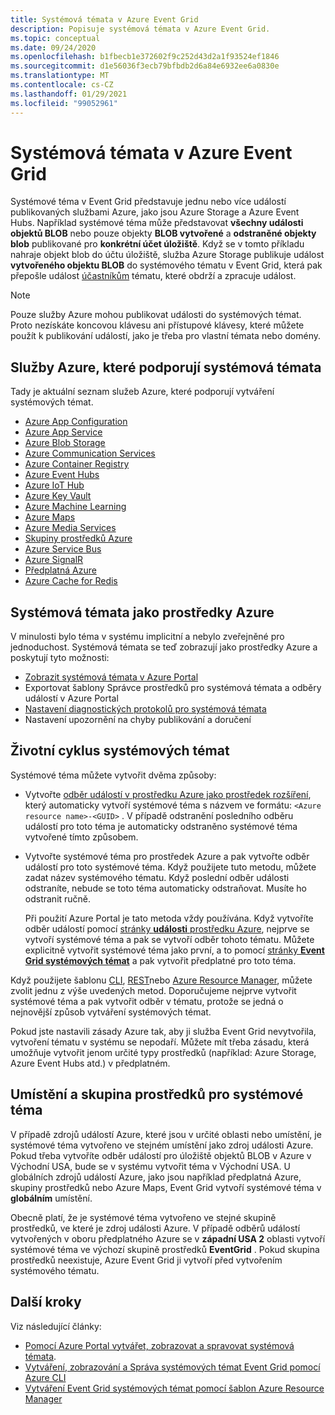 ```yaml
---
title: Systémová témata v Azure Event Grid
description: Popisuje systémová témata v Azure Event Grid.
ms.topic: conceptual
ms.date: 09/24/2020
ms.openlocfilehash: b1fbecb1e372602f9c252d43d2a1f93524ef1846
ms.sourcegitcommit: d1e56036f3ecb79bfbdb2d6a84e6932ee6a0830e
ms.translationtype: MT
ms.contentlocale: cs-CZ
ms.lasthandoff: 01/29/2021
ms.locfileid: "99052961"
---
```

# <a name="system-topics-in-azure-event-grid"></a>Systémová témata v Azure Event Grid
Systémové téma v Event Grid představuje jednu nebo více událostí publikovaných službami Azure, jako jsou Azure Storage a Azure Event Hubs. Například systémové téma může představovat **všechny události objektů BLOB** nebo pouze objekty **BLOB vytvořené** a **odstraněné objekty blob** publikované pro **konkrétní účet úložiště**. Když se v tomto příkladu nahraje objekt blob do účtu úložiště, služba Azure Storage publikuje událost **vytvořeného objektu BLOB** do systémového tématu v Event Grid, která pak přepošle událost [účastníkům](event-handlers.md) tématu, které obdrží a zpracuje událost. 

> [!NOTE] 
> Pouze služby Azure mohou publikovat události do systémových témat. Proto nezískáte koncovou klávesu ani přístupové klávesy, které můžete použít k publikování událostí, jako je třeba pro vlastní témata nebo domény.

## <a name="azure-services-that-support-system-topics"></a>Služby Azure, které podporují systémová témata
Tady je aktuální seznam služeb Azure, které podporují vytváření systémových témat.

- [Azure App Configuration](event-schema-app-configuration.md)
- [Azure App Service](event-schema-app-service.md)
- [Azure Blob Storage](event-schema-blob-storage.md)
- [Azure Communication Services](event-schema-communication-services.md) 
- [Azure Container Registry](event-schema-container-registry.md)
- [Azure Event Hubs](event-schema-event-hubs.md)
- [Azure IoT Hub](event-schema-iot-hub.md)
- [Azure Key Vault](event-schema-key-vault.md)
- [Azure Machine Learning](event-schema-machine-learning.md)
- [Azure Maps](event-schema-azure-maps.md)
- [Azure Media Services](event-schema-media-services.md)
- [Skupiny prostředků Azure](event-schema-resource-groups.md)
- [Azure Service Bus](event-schema-service-bus.md)
- [Azure SignalR](event-schema-azure-signalr.md)
- [Předplatná Azure](event-schema-subscriptions.md)
- [Azure Cache for Redis](event-schema-azure-cache.md)

## <a name="system-topics-as-azure-resources"></a>Systémová témata jako prostředky Azure
V minulosti bylo téma v systému implicitní a nebylo zveřejněné pro jednoduchost. Systémová témata se teď zobrazují jako prostředky Azure a poskytují tyto možnosti:

- [Zobrazit systémová témata v Azure Portal](create-view-manage-system-topics.md#view-all-system-topics)
- Exportovat šablony Správce prostředků pro systémová témata a odběry událostí v Azure Portal
- [Nastavení diagnostických protokolů pro systémová témata](enable-diagnostic-logs-topic.md#enable-diagnostic-logs-for-a-system-topic)
- Nastavení upozornění na chyby publikování a doručení 

## <a name="lifecycle-of-system-topics"></a>Životní cyklus systémových témat
Systémové téma můžete vytvořit dvěma způsoby: 

- Vytvořte [odběr událostí v prostředku Azure jako prostředek rozšíření](/rest/api/eventgrid/version2020-06-01/eventsubscriptions/createorupdate), který automaticky vytvoří systémové téma s názvem ve formátu: `<Azure resource name>-<GUID>` . V případě odstranění posledního odběru událostí pro toto téma je automaticky odstraněno systémové téma vytvořené tímto způsobem. 
- Vytvořte systémové téma pro prostředek Azure a pak vytvořte odběr událostí pro toto systémové téma. Když použijete tuto metodu, můžete zadat název systémového tématu. Když poslední odběr události odstraníte, nebude se toto téma automaticky odstraňovat. Musíte ho odstranit ručně. 

    Při použití Azure Portal je tato metoda vždy používána. Když vytvoříte odběr událostí pomocí [stránky **události** prostředku Azure](blob-event-quickstart-portal.md#subscribe-to-the-blob-storage), nejprve se vytvoří systémové téma a pak se vytvoří odběr tohoto tématu. Můžete explicitně vytvořit systémové téma jako první, a to pomocí [stránky **Event Grid systémových témat**](create-view-manage-system-topics.md#create-a-system-topic) a pak vytvořit předplatné pro toto téma. 

Když použijete šablonu [CLI](create-view-manage-system-topics-cli.md), [REST](/rest/api/eventgrid/version2020-06-01/eventsubscriptions/createorupdate)nebo [Azure Resource Manager](create-view-manage-system-topics-arm.md), můžete zvolit jednu z výše uvedených metod. Doporučujeme nejprve vytvořit systémové téma a pak vytvořit odběr v tématu, protože se jedná o nejnovější způsob vytváření systémových témat.

Pokud jste nastavili zásady Azure tak, aby ji služba Event Grid nevytvořila, vytvoření tématu v systému se nepodaří. Můžete mít třeba zásadu, která umožňuje vytvořit jenom určité typy prostředků (například: Azure Storage, Azure Event Hubs atd.) v předplatném. 

## <a name="location-and-resource-group-for-a-system-topic"></a>Umístění a skupina prostředků pro systémové téma
V případě zdrojů událostí Azure, které jsou v určité oblasti nebo umístění, je systémové téma vytvořeno ve stejném umístění jako zdroj události Azure. Pokud třeba vytvoříte odběr událostí pro úložiště objektů BLOB v Azure v Východní USA, bude se v systému vytvořit téma v Východní USA. U globálních zdrojů událostí Azure, jako jsou například předplatná Azure, skupiny prostředků nebo Azure Maps, Event Grid vytvoří systémové téma v **globálním** umístění. 

Obecně platí, že je systémové téma vytvořeno ve stejné skupině prostředků, ve které je zdroj události Azure. V případě odběrů událostí vytvořených v oboru předplatného Azure se v **západní USA 2** oblasti vytvoří systémové téma ve výchozí skupině prostředků **EventGrid** . Pokud skupina prostředků neexistuje, Azure Event Grid ji vytvoří před vytvořením systémového tématu. 

## <a name="next-steps"></a>Další kroky
Viz následující články: 

- [Pomocí Azure Portal vytvářet, zobrazovat a spravovat systémová témata](create-view-manage-system-topics.md).
- [Vytváření, zobrazování a Správa systémových témat Event Grid pomocí Azure CLI](create-view-manage-system-topics-cli.md)
- [Vytváření Event Grid systémových témat pomocí šablon Azure Resource Manager](create-view-manage-system-topics-arm.md)
